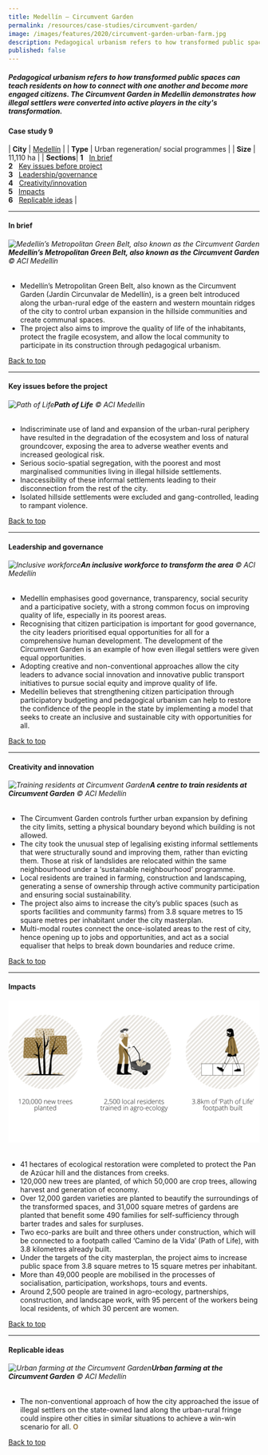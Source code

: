 ```yaml
---
title: Medellín – Circumvent Garden
permalink: /resources/case-studies/circumvent-garden/
image: /images/features/2020/circumvent-garden-urban-farm.jpg
description: Pedagogical urbanism refers to how transformed public spaces can teach residents on how to connect with one another and become more engaged citizens. The Circumvent Garden in Medellín demonstrates how illegal settlers were converted into active players in the city's transformation. 
published: false
---
```


##### Pedagogical urbanism refers to how transformed public spaces can teach residents on how to connect with one another and become more engaged citizens. The Circumvent Garden in Medellín demonstrates how illegal settlers were converted into active players in the city's transformation. 

#### **Case study 9**

| **City** | [Medellín](/medellin/) |
| **Type** | Urban regeneration/ social programmes |
| **Size** | 11,110 ha |
| **Sections**| **1** &nbsp; [In brief](#in-brief) <br> **2** &nbsp; [Key issues before project](#key-issues-before-the-project) <br> **3** &nbsp; [Leadership/governance](#leadership-and-governance) <br> **4** &nbsp; [Creativity/innovation](#creativity-and-innovation) <br> **5** &nbsp; [Impacts](#impacts) <br> **6** &nbsp; [Replicable ideas](#replicable-ideas) |

---

#### **In brief**

###### ![Medellín’s Metropolitan Green Belt, also known as the Circumvent Garden](/images/features/2020/circumvent-garden-aerial.jpg/)**Medellín’s Metropolitan Green Belt, also known as the Circumvent Garden** © ACI Medellín

- Medellín’s Metropolitan Green Belt, also known as the Circumvent Garden (Jardín Circunvalar de Medellín), is a green belt introduced along the urban-rural edge of the eastern and western mountain ridges of the city to control urban expansion in the hillside communities and create communal spaces.  
- The project also aims to improve the quality of life of the inhabitants, protect the fragile ecosystem, and allow the local community to participate in its construction through pedagogical urbanism.

[Back to top](#case-study-9)

---

#### **Key issues before the project**

###### ![Path of Life](/images/features/2020/circumvent-garden-path.jpg/)**Path of Life** © ACI Medellín

- Indiscriminate use of land and expansion of the urban-rural periphery have resulted in the degradation of the ecosystem and loss of natural groundcover, exposing the area to adverse weather events and increased geological risk. 
- Serious socio-spatial segregation, with the poorest and most marginalised communities living in illegal hillside settlements. 
- Inaccessibility of these informal settlements leading to their disconnection from the rest of the city.
- Isolated hillside settlements were excluded and gang-controlled, leading to rampant violence. 

[Back to top](#case-study-9)

---

#### **Leadership and governance**

###### ![Inclusive workforce](/images/features/2020/inclusive-workforce.jpg/)**An inclusive workforce to transform the area** © ACI Medellín

- Medellín emphasises good governance, transparency, social security and a participative society, with a strong common focus on improving quality of life, especially in its poorest areas.
- Recognising that citizen participation is important for good governance, the city leaders prioritised equal opportunities for all for a comprehensive human development. The development of the Circumvent Garden is an example of how even illegal settlers were given equal opportunities. 
- Adopting creative and non-conventional approaches allow the city leaders to advance social innovation and innovative public transport initiatives to pursue social equity and improve quality of life.  
- Medellín believes that strengthening citizen participation through participatory budgeting and pedagogical urbanism can help to restore the confidence of the people in the state by implementing a model that seeks to create an inclusive and sustainable city with opportunities for all. 

[Back to top](#case-study-9)

---

#### **Creativity and innovation**

###### ![Training residents at Circumvent Garden](/images/features/2020/community-training.jpg/)**A centre to train residents at Circumvent Garden** © ACI Medellín

- The Circumvent Garden controls further urban expansion by defining the city limits, setting a physical boundary beyond which building is not allowed. 
- The city took the unusual step of legalising existing informal settlements that were structurally sound and improving them, rather than evicting them. Those at risk of landslides are relocated within the same neighbourhood under a ‘sustainable neighbourhood’ programme. 
- Local residents are trained in farming, construction and landscaping, generating a sense of ownership through active community participation and ensuring social sustainability. 
- The project also aims to increase the city’s public spaces (such as sports facilities and community farms) from 3.8 square metres to 15 square metres per inhabitant under the city masterplan. 
- Multi-modal routes connect the once-isolated areas to the rest of city, hence opening up to jobs and opportunities, and act as a social equaliser that helps to break down boundaries and reduce crime.

[Back to top](#case-study-9)

---

#### **Impacts**

###### ![Impacts](/images/features/2020/impacts-medellin1.png/)

- 41 hectares of ecological restoration were completed to protect the Pan de Azúcar hill and the distances from creeks. 
- 120,000 new trees are planted, of which 50,000 are crop trees, allowing harvest and generation of economy. 
- Over 12,000 garden varieties are planted to beautify the surroundings of the transformed spaces, and 31,000 square metres of gardens are planted that benefit some 490 families for self-sufficiency through barter trades and sales for surpluses.
- Two eco-parks are built and three others under construction, which will be connected to a footpath called ‘Camino de la Vida’ (Path of Life), with 3.8 kilometres already built. 
- Under the targets of the city masterplan, the project aims to increase public space from 3.8 square metres to 15 square metres per inhabitant.
- More than 49,000 people are mobilised in the processes of socialisation, participation, workshops, tours and events.
- Around 2,500 people are trained in agro-ecology, partnerships, construction, and landscape work, with 95 percent of the workers being local residents, of which 30 percent are women.

[Back to top](#case-study-9)

---

#### **Replicable ideas**

###### ![Urban farming at the Circumvent Garden](/images/features/2020/circumvent-garden-urban-farm.jpg/)**Urban farming at the Circumvent Garden** © ACI Medellín

- The non-conventional approach of how the city approached the issue of illegal settlers on the state-owned land along the urban-rural fringe could inspire other cities in similar situations to achieve a win-win scenario for all. **<font color="#967942">O</font>**

[Back to top](#case-study-9)
